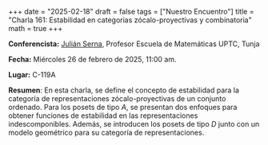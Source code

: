 +++
date  = "2025-02-18"
draft = false
tags  = ["Nuestro Encuentro"]
title = "Charla 161: Estabilidad en categorias zócalo-proyectivas y combinatoria"
math  = true
+++

**Conferencista:** [Julián Serna](https://matematicas.netlify.app/authors/serna-r/), Profesor Escuela de Matemáticas UPTC, Tunja

**Fecha:** Miércoles 26 de febrero de 2025, 11:00 am.

**Lugar:** C-119A

**Resumen**: En esta charla, se define el concepto de estabilidad para la categoría de representaciones zócalo-proyectivas de un conjunto ordenado. Para los posets de tipo $A$, se presentan dos enfoques para obtener funciones de estabilidad en las representaciones indescomponibles. Además, se introducen los posets de tipo $D$ junto con un modelo geométrico para su categoría de representaciones.

